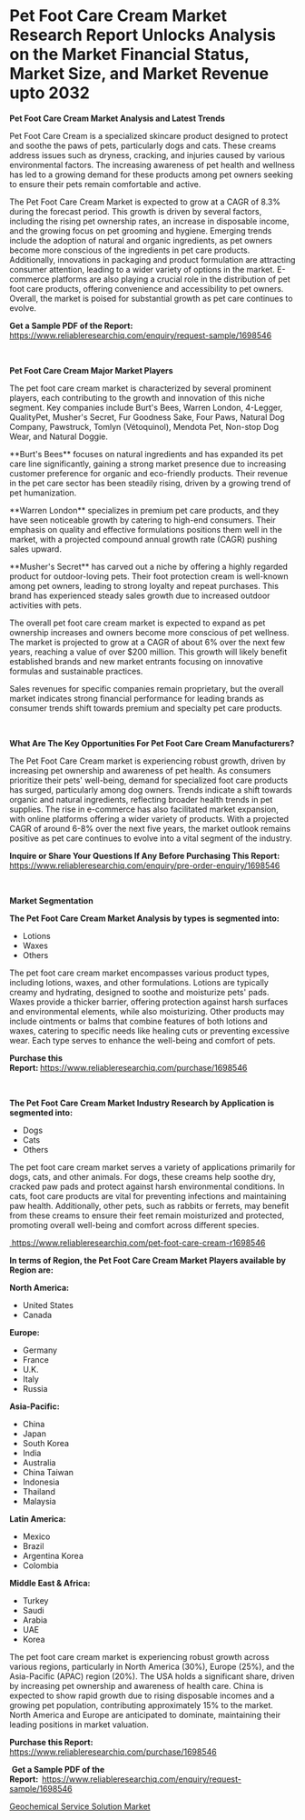 <p><h1>Pet Foot Care Cream Market Research Report Unlocks Analysis on the Market Financial Status, Market Size, and Market Revenue upto 2032</h1></p><p><strong>Pet Foot Care Cream Market Analysis and Latest Trends</strong></p>
<p><p>Pet Foot Care Cream is a specialized skincare product designed to protect and soothe the paws of pets, particularly dogs and cats. These creams address issues such as dryness, cracking, and injuries caused by various environmental factors. The increasing awareness of pet health and wellness has led to a growing demand for these products among pet owners seeking to ensure their pets remain comfortable and active.</p><p>The Pet Foot Care Cream Market is expected to grow at a CAGR of 8.3% during the forecast period. This growth is driven by several factors, including the rising pet ownership rates, an increase in disposable income, and the growing focus on pet grooming and hygiene. Emerging trends include the adoption of natural and organic ingredients, as pet owners become more conscious of the ingredients in pet care products. Additionally, innovations in packaging and product formulation are attracting consumer attention, leading to a wider variety of options in the market. E-commerce platforms are also playing a crucial role in the distribution of pet foot care products, offering convenience and accessibility to pet owners. Overall, the market is poised for substantial growth as pet care continues to evolve.</p></p>
<p><strong>Get a Sample PDF of the Report:&nbsp;</strong> <a href="https://www.reliableresearchiq.com/enquiry/request-sample/1698546?utm_campaign=3441&utm_medium=2&utm_source=Github&utm_content=ia&utm_term=27032025&utm_id=pet-foot-care-cream">https://www.reliableresearchiq.com/enquiry/request-sample/1698546</a></p>
<p>&nbsp;</p>
<p><strong>Pet Foot Care Cream Major Market Players</strong></p>
<p><p>The pet foot care cream market is characterized by several prominent players, each contributing to the growth and innovation of this niche segment. Key companies include Burt's Bees, Warren London, 4-Legger, QualityPet, Musher's Secret, Fur Goodness Sake, Four Paws, Natural Dog Company, Pawstruck, Tomlyn (Vétoquinol), Mendota Pet, Non-stop Dog Wear, and Natural Doggie.</p><p>**Burt's Bees** focuses on natural ingredients and has expanded its pet care line significantly, gaining a strong market presence due to increasing customer preference for organic and eco-friendly products. Their revenue in the pet care sector has been steadily rising, driven by a growing trend of pet humanization.</p><p>**Warren London** specializes in premium pet care products, and they have seen noticeable growth by catering to high-end consumers. Their emphasis on quality and effective formulations positions them well in the market, with a projected compound annual growth rate (CAGR) pushing sales upward.</p><p>**Musher's Secret** has carved out a niche by offering a highly regarded product for outdoor-loving pets. Their foot protection cream is well-known among pet owners, leading to strong loyalty and repeat purchases. This brand has experienced steady sales growth due to increased outdoor activities with pets.</p><p>The overall pet foot care cream market is expected to expand as pet ownership increases and owners become more conscious of pet wellness. The market is projected to grow at a CAGR of about 6% over the next few years, reaching a value of over $200 million. This growth will likely benefit established brands and new market entrants focusing on innovative formulas and sustainable practices.</p><p>Sales revenues for specific companies remain proprietary, but the overall market indicates strong financial performance for leading brands as consumer trends shift towards premium and specialty pet care products.</p></p>
<p>&nbsp;</p>
<p><strong>What Are The Key Opportunities For Pet Foot Care Cream Manufacturers?</strong></p>
<p><p>The Pet Foot Care Cream market is experiencing robust growth, driven by increasing pet ownership and awareness of pet health. As consumers prioritize their pets' well-being, demand for specialized foot care products has surged, particularly among dog owners. Trends indicate a shift towards organic and natural ingredients, reflecting broader health trends in pet supplies. The rise in e-commerce has also facilitated market expansion, with online platforms offering a wider variety of products. With a projected CAGR of around 6-8% over the next five years, the market outlook remains positive as pet care continues to evolve into a vital segment of the industry.</p></p>
<p><strong>Inquire or Share Your Questions If Any Before Purchasing This Report:</strong> <a href="https://www.reliableresearchiq.com/enquiry/pre-order-enquiry/1698546?utm_campaign=3441&utm_medium=2&utm_source=Github&utm_content=ia&utm_term=27032025&utm_id=pet-foot-care-cream">https://www.reliableresearchiq.com/enquiry/pre-order-enquiry/1698546</a></p>
<p>&nbsp;</p>
<p><strong>Market Segmentation</strong></p>
<p><strong>The Pet Foot Care Cream Market Analysis by types is segmented into:</strong></p>
<p><ul><li>Lotions</li><li>Waxes</li><li>Others</li></ul></p>
<p><p>The pet foot care cream market encompasses various product types, including lotions, waxes, and other formulations. Lotions are typically creamy and hydrating, designed to soothe and moisturize pets' pads. Waxes provide a thicker barrier, offering protection against harsh surfaces and environmental elements, while also moisturizing. Other products may include ointments or balms that combine features of both lotions and waxes, catering to specific needs like healing cuts or preventing excessive wear. Each type serves to enhance the well-being and comfort of pets.</p></p>
<p><strong>Purchase this Report:&nbsp;</strong><a href="https://www.reliableresearchiq.com/purchase/1698546?utm_campaign=3441&utm_medium=2&utm_source=Github&utm_content=ia&utm_term=27032025&utm_id=pet-foot-care-cream">https://www.reliableresearchiq.com/purchase/1698546</a></p>
<p>&nbsp;</p>
<p><strong>The Pet Foot Care Cream Market Industry Research by Application is segmented into:</strong></p>
<p><ul><li>Dogs</li><li>Cats</li><li>Others</li></ul></p>
<p><p>The pet foot care cream market serves a variety of applications primarily for dogs, cats, and other animals. For dogs, these creams help soothe dry, cracked paw pads and protect against harsh environmental conditions. In cats, foot care products are vital for preventing infections and maintaining paw health. Additionally, other pets, such as rabbits or ferrets, may benefit from these creams to ensure their feet remain moisturized and protected, promoting overall well-being and comfort across different species.</p></p>
<p><a href="https://www.reliableresearchiq.com/pet-foot-care-cream-r1698546?utm_campaign=3441&utm_medium=2&utm_source=Github&utm_content=ia&utm_term=27032025&utm_id=pet-foot-care-cream">&nbsp;https://www.reliableresearchiq.com/pet-foot-care-cream-r1698546</a></p>
<p><strong>In terms of Region, the Pet Foot Care Cream Market Players available by Region are:</strong></p>
<p>
    <p> <strong> North America: </strong>
        <ul>
            <li>United States</li>
            <li>Canada</li>
        </ul>
        </p> 
    <p> <strong> Europe: </strong>
        <ul>
            <li>Germany</li>
            <li>France</li>
            <li>U.K.</li>
            <li>Italy</li>
            <li>Russia</li>
        </ul>
        </p> 
    <p> <strong> Asia-Pacific: </strong>
        <ul>
            <li>China</li>
            <li>Japan</li>
            <li>South Korea</li>
            <li>India</li>
            <li>Australia</li>
            <li>China Taiwan</li>
            <li>Indonesia</li>
            <li>Thailand</li>
            <li>Malaysia</li>
        </ul>
        </p> 
    <p> <strong> Latin America: </strong>
        <ul>
            <li>Mexico</li>
            <li>Brazil</li>
            <li>Argentina Korea</li>
            <li>Colombia</li>
        </ul>
        </p> 
    <p> <strong> Middle East & Africa: </strong>
        <ul>
            <li>Turkey</li>
            <li>Saudi</li>
            <li>Arabia</li>
            <li>UAE</li>
            <li>Korea</li>
        </ul>
    </p>
    </p>
<p><p>The pet foot care cream market is experiencing robust growth across various regions, particularly in North America (30%), Europe (25%), and the Asia-Pacific (APAC) region (20%). The USA holds a significant share, driven by increasing pet ownership and awareness of health care. China is expected to show rapid growth due to rising disposable incomes and a growing pet population, contributing approximately 15% to the market. North America and Europe are anticipated to dominate, maintaining their leading positions in market valuation.</p></p>
<p><strong>Purchase this Report: </strong><a href="https://www.reliableresearchiq.com/purchase/1698546?utm_campaign=3441&utm_medium=2&utm_source=Github&utm_content=ia&utm_term=27032025&utm_id=pet-foot-care-cream">https://www.reliableresearchiq.com/purchase/1698546</a></p>
<p>&nbsp;<strong>Get a Sample PDF of the Report:&nbsp;&nbsp;</strong><a href="https://www.reliableresearchiq.com/enquiry/request-sample/1698546?utm_campaign=3441&utm_medium=2&utm_source=Github&utm_content=ia&utm_term=27032025&utm_id=pet-foot-care-cream">https://www.reliableresearchiq.com/enquiry/request-sample/1698546</a></p>
<p><strong></strong></p>
<p><p><a href="https://github.com/braisykhwezi/Market-Research-Report-List-1/blob/main/geochemical-service-solution-market.md?utm_campaign=3441&utm_medium=2&utm_source=Github&utm_content=ia&utm_term=27032025&utm_id=pet-foot-care-cream">Geochemical Service Solution Market</a></p></p>